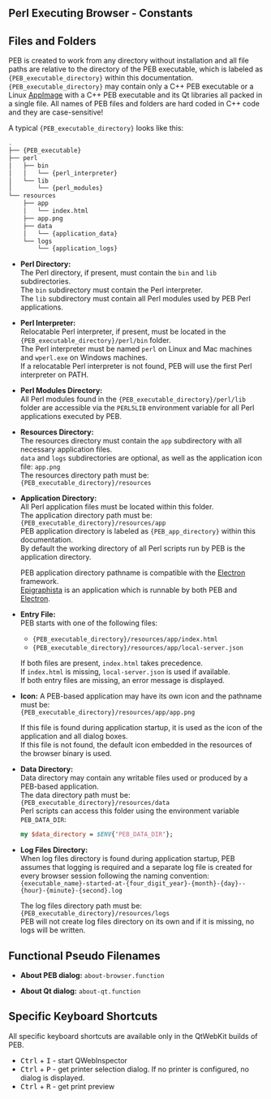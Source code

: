 Perl Executing Browser - Constants
--------------------------------------------------------------------------------

## Files and Folders

PEB is created to work from any directory without installation and all file paths are relative to the directory of the PEB executable, which is labeled as ``{PEB_executable_directory}`` within this documentation. ``{PEB_executable_directory}`` may contain only a C++ PEB executable or a Linux [AppImage](https://appimage.org/) with a C++ PEB executable and its Qt libraries all packed in a single file. All names of PEB files and folders are hard coded in C++ code and they are case-sensitive!  

A typical ``{PEB_executable_directory}`` looks like this:

```bash
.
├── {PEB_executable}
├── perl
│   ├── bin
│   │   └── {perl_interpreter}
│   └── lib
│       └── {perl_modules}
└── resources
    ├── app
    │   └── index.html
    ├── app.png
    ├── data
    │   └── {application_data}
    └── logs
        └── {application_logs}
```

* **Perl Directory:**  
  The Perl directory, if present, must contain the ``bin`` and ``lib`` subdirectories.  
  The ``bin`` subdirectory must contain the Perl interpreter.  
  The ``lib`` subdirectory must contain all Perl modules used by PEB Perl applications.  

* **Perl Interpreter:**  
  Relocatable Perl interpreter, if present, must be located in the ``{PEB_executable_directory}/perl/bin`` folder.  
  The Perl interpreter must be named ``perl`` on Linux and Mac machines and ``wperl.exe`` on Windows machines.  
  If a relocatable Perl interpreter is not found, PEB will use the first Perl interpreter on PATH.  

* **Perl Modules Directory:**  
  All Perl modules found in the ``{PEB_executable_directory}/perl/lib`` folder are accessible via the ``PERL5LIB`` environment variable for all Perl applications executed by PEB.  

* **Resources Directory:**  
  The resources directory must contain the ``app`` subdirectory with all necessary application files.  
  ``data`` and ``logs`` subdirectories are optional, as well as the application icon file: ``app.png``  
  The resources directory path must be: ``{PEB_executable_directory}/resources``  

* **Application Directory:**  
  All Perl application files must be located within this folder.  
  The application directory path must be: ``{PEB_executable_directory}/resources/app``  
  PEB application directory is labeled as ``{PEB_app_directory}`` within this documentation.  
  By default the working directory of all Perl scripts run by PEB is the application directory.  

  PEB application directory pathname is compatible with the [Electron](http://electron.atom.io/) framework.  
  [Epigraphista](https://github.com/ddmitov/epigraphista) is an application which is runnable by both PEB and [Electron](http://electron.atom.io/).  

* **Entry File:**  
  PEB starts with one of the following files:  
  * ``{PEB_executable_directory}/resources/app/index.html``  
  * ``{PEB_executable_directory}/resources/app/local-server.json``  

  If both files are present, ``index.html`` takes precedence.  
  If ``index.html`` is missing, ``local-server.json`` is used if available.  
  If both entry files are missing, an error message is displayed.  

<a name="icon"></a>
* **Icon:**
  A PEB-based application may have its own icon and the pathname must be:  
  ``{PEB_executable_directory}/resources/app/app.png``  

  If this file is found during application startup, it is used as the icon of the application and all dialog boxes.  
  If this file is not found, the default icon embedded in the resources of the browser binary is used.

* **Data Directory:**  
  Data directory may contain any writable files used or produced by a PEB-based application.  
  The data directory path must be: ``{PEB_executable_directory}/resources/data``  
  Perl scripts can access this folder using the environment variable ``PEB_DATA_DIR``:

  ```perl
  my $data_directory = $ENV{'PEB_DATA_DIR'};
  ```
<a name="log-files-directory"></a>
* **Log Files Directory:**  
  When log files directory is found during application startup, PEB assumes that logging is required and a separate log file is created for every browser session following the naming convention:  
  ``{executable_name}-started-at-{four_digit_year}-{month}-{day}--{hour}-{minute}-{second}.log``  

  The log files directory path must be: ``{PEB_executable_directory}/resources/logs``  
  PEB will not create log files directory on its own and if it is missing, no logs will be written.

## Functional Pseudo Filenames
* **About PEB dialog:** ``about-browser.function``

* **About Qt dialog:** ``about-qt.function``

## Specific Keyboard Shortcuts
All specific keyboard shortcuts are available only in the QtWebKit builds of PEB.
* <kbd>Ctrl</kbd> + <kbd>I</kbd> - start QWebInspector
* <kbd>Ctrl</kbd> + <kbd>P</kbd> - get printer selection dialog. If no printer is configured, no dialog is displayed.
* <kbd>Ctrl</kbd> + <kbd>R</kbd> - get print preview
